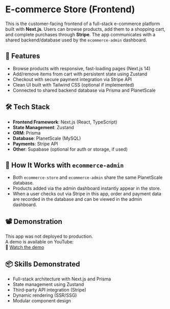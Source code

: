 # E-commerce Store (Frontend)

This is the customer-facing frontend of a full-stack e-commerce platform built with **Next.js**. Users can browse products, add them to a shopping cart, and complete purchases through **Stripe**. The app communicates with a shared backend/database used by the `ecommerce-admin` dashboard.

## 🚀 Features

- Browse products with responsive, fast-loading pages (Next.js 14)
- Add/remove items from cart with persistent state using Zustand
- Checkout with secure payment integration via Stripe API
- Clean UI built with Tailwind CSS (optional if implemented)
- Connected to shared backend database via Prisma and PlanetScale

## 🛠️ Tech Stack

- **Frontend Framework**: Next.js (React, TypeScript)
- **State Management**: Zustand
- **ORM**: Prisma
- **Database**: PlanetScale (MySQL)
- **Payments**: Stripe API
- **Other**: Supabase (optional for auth or storage, if used)

## 🧩 How It Works with `ecommerce-admin`

- Both `ecommerce-store` and `ecommerce-admin` share the same PlanetScale database.
- Products added via the admin dashboard instantly appear in the store.
- When a user checks out via Stripe in this app, order and payment data are recorded in the database and can be viewed in the admin dashboard.

## 📽️ Demonstration

This app was not deployed to production.  
A demo is available on YouTube:  
🎥 [Watch the demo](https://www.youtube.com/watch?v=lq6q3VwNKbE&ab_channel=MardanMahmut)

## 📦 Skills Demonstrated

- Full-stack architecture with Next.js and Prisma
- State management using Zustand
- Third-party API integration (Stripe)
- Dynamic rendering (SSR/SSG)
- Modular component design
